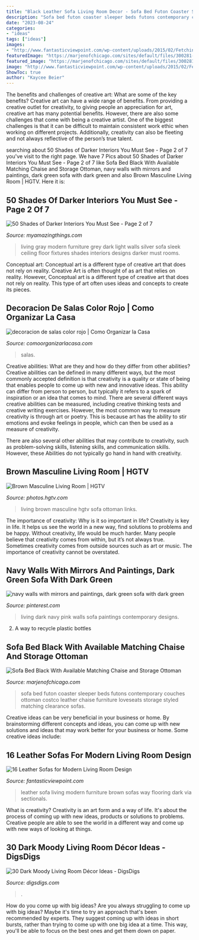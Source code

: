 ```yaml
---
title: "Black Leather Sofa Living Room Decor - Sofa Bed Futon Coaster Sleeper Beds Futons Contemporary Couches Ottoman Costco Leather Chaise Furniture Loveseats Storage Styled Matching Clearance Sofas"
description: "Sofa bed futon coaster sleeper beds futons contemporary couches ottoman costco leather chaise furniture loveseats storage styled matching clearance sofas"
date: "2023-08-24"
categories:
- "ideas"
tags: ["ideas"]
images:
- "http://www.fantasticviewpoint.com/wp-content/uploads/2015/02/Fetching-High-Quality-Living-Room-Designs-and-Furniture-with-Brown-Leather-Sofa-Featuring-Wooden-Flooring-Brown-Rug1-634x407.jpg"
featuredImage: "https://marjenofchicago.com/sites/default/files/300281-2.jpg"
featured_image: "https://marjenofchicago.com/sites/default/files/300281-2.jpg"
image: "http://www.fantasticviewpoint.com/wp-content/uploads/2015/02/Fetching-High-Quality-Living-Room-Designs-and-Furniture-with-Brown-Leather-Sofa-Featuring-Wooden-Flooring-Brown-Rug1-634x407.jpg"
ShowToc: true
author: "Kaycee Beier"
---
```



The benefits and challenges of creative art: What are some of the key benefits?
Creative art can have a wide range of benefits. From providing a creative outlet for creativity, to giving people an appreciation for art, creative art has many potential benefits. However, there are also some challenges that come with being a creative artist. One of the biggest challenges is that it can be difficult to maintain consistent work ethic when working on different projects. Additionally, creativity can also be fleeting and not always reflective of the person’s true talent.

	

		
searching about 50 Shades of Darker Interiors You Must See - Page 2 of 7 you've visit to the right page. We have 7 Pics about 50 Shades of Darker Interiors You Must See - Page 2 of 7 like Sofa Bed Black With Available Matching Chaise and Storage Ottoman, navy walls with mirrors and paintings, dark green sofa with dark green and also Brown Masculine Living Room | HGTV. Here it is:
		
    
## 50 Shades Of Darker Interiors You Must See - Page 2 Of 7

<img loading=lazy src="http://myamazingthings.com/wp-content/uploads/2017/01/dark-grey-living-room-furniture-74-stylish-mod.jpg" onerror="this.onerror=null;this.src='https://tse1.mm.bing.net/th?id=OIP.vgxtJEpIUbti4MLnO0BnqgHaE7&amp;pid=15.1';" alt="50 Shades of Darker Interiors You Must See - Page 2 of 7">

_Source: myamazingthings.com_

>living gray modern furniture grey dark light walls silver sofa sleek ceiling floor fixtures shades interiors designs darker must rooms. 

	

Conceptual art: Conceptual art is a different type of creative art that does not rely on reality.
Creative Art is often thought of as art that relies on reality. However, Conceptual art is a different type of creative art that does not rely on reality. This type of art often uses ideas and concepts to create its pieces.

    
## Decoracion De Salas Color Rojo | Como Organizar La Casa

<img loading=lazy src="https://comoorganizarlacasa.com/wp-content/uploads/2016/01/decoracion-de-salas-color-rojo.jpg" onerror="this.onerror=null;this.src='https://tse3.mm.bing.net/th?id=OIP.VREJH5SDXBoTaghAnKQqTwHaLB&amp;pid=15.1';" alt="decoracion de salas color rojo | Como Organizar la Casa">

_Source: comoorganizarlacasa.com_

>salas. 

	

Creative abilities: What are they and how do they differ from other abilities?
Creative abilities can be defined in many different ways, but the most commonly accepted definition is that creativity is a quality or state of being that enables people to come up with new and innovative ideas. This ability can differ from person to person, but typically it refers to a spark of inspiration or an idea that comes to mind.
There are several different ways creative abilities can be measured, including creative thinking tests and creative writing exercises. However, the most common way to measure creativity is through art or poetry. This is because art has the ability to stir emotions and evoke feelings in people, which can then be used as a measure of creativity.

There are also several other abilities that may contribute to creativity, such as problem-solving skills, listening skills, and communication skills. However, these Abilities do not typically go hand in hand with creativity.

    
## Brown Masculine Living Room | HGTV

<img loading=lazy src="https://hgtvhome.sndimg.com/content/dam/images/hgtv/fullset/2010/6/11/0/Original_Taylor-King-double-frame-living-room_s3x4.jpg.rend.hgtvcom.966.1288.suffix/1400951107150.jpeg" onerror="this.onerror=null;this.src='https://tse3.mm.bing.net/th?id=OIP._ehduC3Snh5dSKQfTlQmEAHaJ4&amp;pid=15.1';" alt="Brown Masculine Living Room | HGTV">

_Source: photos.hgtv.com_

>living brown masculine hgtv sofa ottoman links. 

	

The importance of creativity: Why is it so important in life?
Creativity is key in life. It helps us see the world in a new way, find solutions to problems and be happy. Without creativity, life would be much harder. Many people believe that creativity comes from within, but it’s not always true. Sometimes creativity comes from outside sources such as art or music. The importance of creativity cannot be overstated.

    
## Navy Walls With Mirrors And Paintings, Dark Green Sofa With Dark Green

<img loading=lazy src="https://i.pinimg.com/736x/25/e9/ec/25e9ec35b4bc7dcc2c621b195aecb492.jpg" onerror="this.onerror=null;this.src='https://tse1.mm.bing.net/th?id=OIP.HVZ-iKUkigkVNaUY-1NayAHaJ3&amp;pid=15.1';" alt="navy walls with mirrors and paintings, dark green sofa with dark green">

_Source: pinterest.com_

>living dark navy pink walls sofa paintings contemporary designs. 

	

2. A way to recycle plastic bottles 

    
## Sofa Bed Black With Available Matching Chaise And Storage Ottoman

<img loading=lazy src="https://marjenofchicago.com/sites/default/files/300281-2.jpg" onerror="this.onerror=null;this.src='https://tse4.mm.bing.net/th?id=OIP.0ovEdzeIb2TJYchhgM-pcgHaF1&amp;pid=15.1';" alt="Sofa Bed Black With Available Matching Chaise and Storage Ottoman">

_Source: marjenofchicago.com_

>sofa bed futon coaster sleeper beds futons contemporary couches ottoman costco leather chaise furniture loveseats storage styled matching clearance sofas. 

	

Creative ideas can be very beneficial in your business or home. By brainstorming different concepts and ideas, you can come up with new solutions and ideas that may work better for your business or home. Some creative ideas include:

    
## 16 Leather Sofas For Modern Living Room Design

<img loading=lazy src="http://www.fantasticviewpoint.com/wp-content/uploads/2015/02/Fetching-High-Quality-Living-Room-Designs-and-Furniture-with-Brown-Leather-Sofa-Featuring-Wooden-Flooring-Brown-Rug1-634x407.jpg" onerror="this.onerror=null;this.src='https://tse4.mm.bing.net/th?id=OIP.kC957DWR0bK0RbqUc_PL5QAAAA&amp;pid=15.1';" alt="16 Leather Sofas for Modern Living Room Design">

_Source: fantasticviewpoint.com_

>leather sofa living modern furniture brown sofas way flooring dark via sectionals. 

	

What is creativity?
Creativity is an art form and a way of life. It's about the process of coming up with new ideas, products or solutions to problems. Creative people are able to see the world in a different way and come up with new ways of looking at things.

    
## 30 Dark Moody Living Room Décor Ideas - DigsDigs

<img loading=lazy src="https://www.digsdigs.com/photos/2016/10/19-cozy-living-room-with-wooden-furniture-and-lots-of-lights.jpg" onerror="this.onerror=null;this.src='https://tse2.mm.bing.net/th?id=OIP.YrM_tdjCTRG0XPa2rQ9M6AAAAA&amp;pid=15.1';" alt="30 Dark Moody Living Room Décor Ideas - DigsDigs">

_Source: digsdigs.com_

>. 

	

How do you come up with big ideas?
Are you always struggling to come up with big ideas? Maybe it's time to try an approach that's been recommended by experts. They suggest coming up with ideas in short bursts, rather than trying to come up with one big idea at a time. This way, you'll be able to focus on the best ones and get them down on paper.


